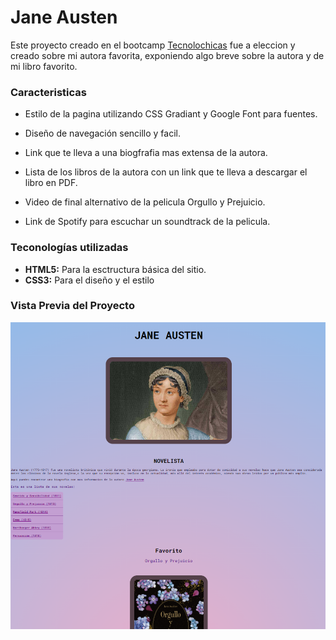 # Jane Austen 

Este proyecto creado en el bootcamp [Tecnolochicas](https://tecnolochicas.mx/) fue a eleccion y creado sobre mi autora favorita, exponiendo algo breve sobre la autora y de mi libro favorito. 

### Caracteristicas

* Estilo de la pagina utilizando CSS Gradiant y Google Font para fuentes.

* Diseño de navegación sencillo y facil.

* Link que te lleva a una biogfrafia mas extensa de la autora.

* Lista de los libros de la autora con un link que te lleva a descargar el libro en PDF.

* Video de final alternativo de la pelicula Orgullo y Prejuicio.

* Link de Spotify para escuchar un soundtrack de la pelicula.

### Teconologías utilizadas

+ **HTML5:** Para la esctructura básica del sitio.
+ **CSS3:** Para el diseño y el estilo

### Vista Previa del Proyecto

![Demo](imagenes/Jane_screen.png)
